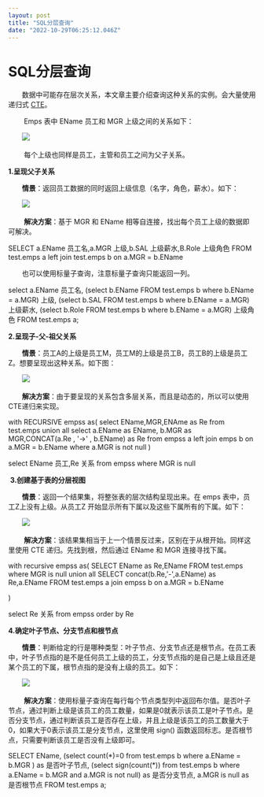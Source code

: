 ```yaml
---
layout: post
title: "SQL分层查询"
date: "2022-10-29T06:25:12.046Z"
---
```

SQL分层查询
=======

　　数据中可能存在层次关系，本文章主要介绍查询这种关系的实例。会大量使用递归式 [CTE](https://dev.mysql.com/doc/refman/8.0/en/with.html)。

 　　Emps 表中 EName 员工和 MGR 上级之间的关系如下：

　　![](https://img2022.cnblogs.com/blog/984232/202210/984232-20221029084453972-1066018698.png)

 　　每个上级也同样是员工，主管和员工之间为父子关系。

**1.呈现父子关系**

　　**情景**：返回员工数据的同时返回上级信息（名字，角色，薪水）。如下：

　　![](https://img2022.cnblogs.com/blog/984232/202210/984232-20221029085213321-1650926997.png)

 　　**解决方案**：基于 MGR 和 EName 相等自连接，找出每个员工上级的数据即可解决。

SELECT a.EName 员工名,a.MGR 上级,b.SAL 上级薪水,B.Role 上级角色 FROM test.emps a
left join test.emps b on a.MGR \= b.EName

　　也可以使用标量子查询，注意标量子查询只能返回一列。

 select a.EName 员工名, 
 (select b.EName FROM test.emps b where b.EName \= a.MGR) 上级,
  (select b.SAL FROM test.emps b where b.EName \= a.MGR) 上级薪水,
   (select b.Role FROM test.emps b where b.EName \= a.MGR) 上级角色
 FROM test.emps a;

**2.呈现子-父-祖父关系**

　　**情景**：员工A的上级是员工M，员工M的上级是员工B，员工B的上级是员工Z。想要呈现出这种关系。如下图：

　　![](https://img2022.cnblogs.com/blog/984232/202210/984232-20221029100341868-35927185.png)

　　**解决方案**：由于要呈现的关系包含多层关系，而且是动态的，所以可以使用CTE递归来实现。

 with RECURSIVE empss as(
    select EName,MGR,ENAme as Re from  test.emps
    union all 
    select a.EName as EName, b.MGR as MGR,CONCAT(a.Re , '\->' , b.EName) as Re from empss a
    left join emps b on a.MGR \= b.EName
    where a.MGR is not null
 )
 
 select EName 员工,Re 关系 from empss where MGR is null

 **3.创建基于表的分层视图**

　　**情景**：返回一个结果集，将整张表的层次结构呈现出来。在 emps 表中，员工Z上没有上级。从员工Z 开始显示所有下属以及这些下属所有的下属。如下：

　　![](https://img2022.cnblogs.com/blog/984232/202210/984232-20221029101753495-1660904564.png)

 　　**解决方案**：该结果集相当于上一个情景反过来，区别在于从根开始。同样这里使用 CTE 递归。先找到根，然后通过 EName 和 MGR 连接寻找下属。

with recursive empss as(
    SELECT EName as Re,EName FROM test.emps where MGR is null
    union all
    SELECT concat(b.Re,'\-',a.EName) as Re,a.EName FROM test.emps a
    join empss b on a.MGR \= b.EName
    
)

select Re 关系 from empss order by Re

**4.确定叶子节点、分支节点和根节点**

　　**情景**：判断给定的行是哪种类型：叶子节点、分支节点还是根节点。在员工表中，叶子节点指的是不是任何员工上级的员工，分支节点指的是自己是上级且还是某个员工的下属，根节点指的是没有上级的员工。如下：

　　![](https://img2022.cnblogs.com/blog/984232/202210/984232-20221029104307697-264878654.png)

 　　**解决方案**：使用标量子查询在每行每个节点类型列中返回布尔值。是否叶子节点，通过判断上级是该员工的员工数量，如果是0就表示该员工是叶子节点。是否分支节点，通过判断该员工是否存在上级，并且上级是该员工的员工数量大于0，如果大于0表示该员工是分支节点，这里使用 sign() 函数返回标志。是否根节点，只需要判断该员工是否没有上级即可。

SELECT EName,
    (select  count(\*)\=0 from  test.emps b where a.EName \= b.MGR ) as 是否叶子节点,
    (select sign(count(\*)) from  test.emps b where a.EName \= b.MGR  and a.MGR is not null) as 是否分支节点,
    a.MGR is null as 是否根节点
 FROM test.emps a;